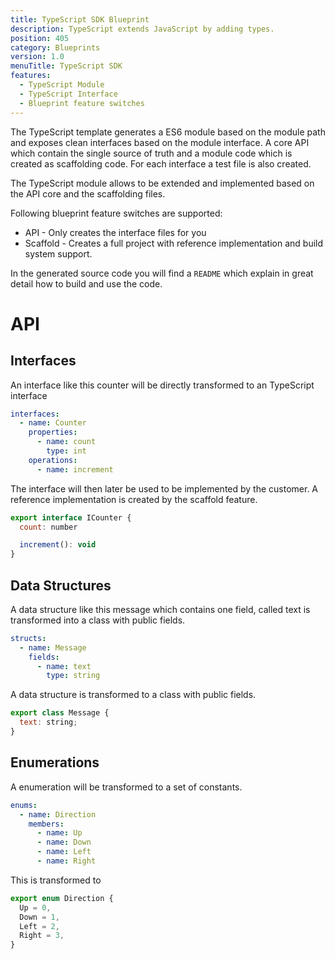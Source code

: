 ```yaml
---
title: TypeScript SDK Blueprint
description: TypeScript extends JavaScript by adding types.
position: 405
category: Blueprints
version: 1.0
menuTitle: TypeScript SDK
features:
  - TypeScript Module
  - TypeScript Interface
  - Blueprint feature switches
---
```


The TypeScript template generates a ES6 module based on the module path and exposes clean interfaces based on the module interface. A core API which contain the single source of truth and a module code which is created as scaffolding code. For each interface a test file is also created.

The TypeScript module allows to be extended and implemented based on the API core and the scaffolding files.

Following blueprint feature switches are supported:

- API - Only creates the interface files for you
- Scaffold - Creates a full project with reference implementation and build system support.

In the generated source code you will find a `README` which explain in great detail how to build and use the code.

# API

## Interfaces

An interface like this counter will be directly transformed to an TypeScript interface

```yaml
interfaces:
  - name: Counter
    properties:
      - name: count
        type: int
    operations:
      - name: increment
```

The interface will then later be used to be implemented by the customer. A reference implementation is created by the scaffold feature.

```js
export interface ICounter {
  count: number

  increment(): void
}
```

## Data Structures

A data structure like this message which contains one field, called text is transformed into a class with public fields.

```yaml
structs:
  - name: Message
    fields:
      - name: text
        type: string
```

A data structure is transformed to a class with public fields.

```js
export class Message {
  text: string;
}
```

## Enumerations

A enumeration will be transformed to a set of constants.

```yaml
enums:
  - name: Direction
    members:
      - name: Up
      - name: Down
      - name: Left
      - name: Right
```

This is transformed to

```js
export enum Direction {
  Up = 0,
  Down = 1,
  Left = 2,
  Right = 3,
}
```
